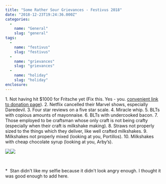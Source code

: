 ```yaml
---
title: "Some Rather Sour Grievances - Festivus 2018"
date: "2018-12-23T19:24:36.000Z"
categories: 
  - 
    name: "General"
    slug: "general"
tags: 
  - 
    name: "festivus"
    slug: "festivus"
  - 
    name: "grievances"
    slug: "grievances"
  - 
    name: "holiday"
    slug: "holiday"
enclosure: 
---
```


1\. Not having hit $1000 for Fritsche yet (Fix this. Yes - you. [convenient link to donation page](https://twistoflemonpod.com/fritsche/)). 2. Netflix cancelled their Marvel shows, especially Daredevil. 3. Four star reviews on a five star scale. 4. Miracle whip. 5. BLTs with copious amounts of mayonnaise. 6. BLTs with undercooked bacon. 7. Those employed to be craftsman whose only craft is not being crafty (especially when their craft is milkshake making). 8. Straws not properly sized to the things which they deliver, like well crafted milkshakes. 9. Milkshakes not properly mixed (looking at you, Portillos). 10. Milkshakes with cheap chocolate syrup (looking at you, Arby’s).

![](images/lemon-angry-225x300.png)![](images/kohlmeier-angry-225x300.jpg)

 

\*  Stan didn't like my selfie because it didn't look angry enough. I thought it was good enough to add here.
